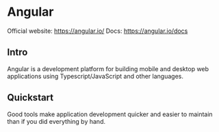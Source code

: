 # Angular
Official website: https://angular.io/
Docs: https://angular.io/docs

## Intro

Angular is a development platform for building mobile and desktop web applications using Typescript/JavaScript and other languages.

## Quickstart

Good tools make application development quicker and easier to maintain than if you did everything by hand.
